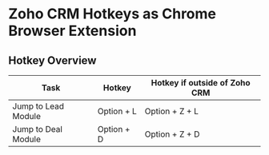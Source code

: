 # Zoho CRM Hotkeys as Chrome Browser Extension

## Hotkey Overview

| Task                | Hotkey      | Hotkey if outside of Zoho CRM |
| -----------         | ----------- | -----------                   |
| Jump to Lead Module | Option + L  | Option + Z + L                |
| Jump to Deal Module | Option + D  | Option + Z + D                |

